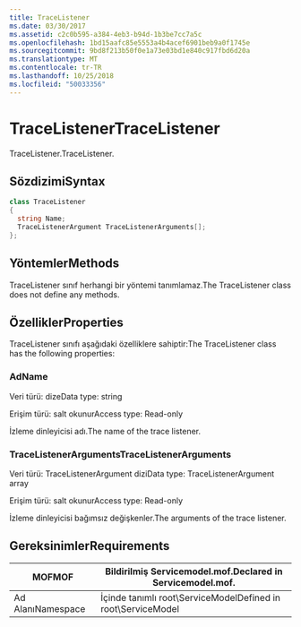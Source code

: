 ```yaml
---
title: TraceListener
ms.date: 03/30/2017
ms.assetid: c2c0b595-a384-4eb3-b94d-1b3be7cc7a5c
ms.openlocfilehash: 1bd15aafc85e5553a4b4acef6901beb9a0f1745e
ms.sourcegitcommit: 9bd8f213b50f0e1a73e03bd1e840c917fbd6d20a
ms.translationtype: MT
ms.contentlocale: tr-TR
ms.lasthandoff: 10/25/2018
ms.locfileid: "50033356"
---
```

# <a name="tracelistener"></a><span data-ttu-id="5d711-102">TraceListener</span><span class="sxs-lookup"><span data-stu-id="5d711-102">TraceListener</span></span>
<span data-ttu-id="5d711-103">TraceListener.</span><span class="sxs-lookup"><span data-stu-id="5d711-103">TraceListener.</span></span>  
  
## <a name="syntax"></a><span data-ttu-id="5d711-104">Sözdizimi</span><span class="sxs-lookup"><span data-stu-id="5d711-104">Syntax</span></span>  
  
```csharp
class TraceListener  
{  
  string Name;  
  TraceListenerArgument TraceListenerArguments[];  
};  
```  
  
## <a name="methods"></a><span data-ttu-id="5d711-105">Yöntemler</span><span class="sxs-lookup"><span data-stu-id="5d711-105">Methods</span></span>  
 <span data-ttu-id="5d711-106">TraceListener sınıf herhangi bir yöntemi tanımlamaz.</span><span class="sxs-lookup"><span data-stu-id="5d711-106">The TraceListener class does not define any methods.</span></span>  
  
## <a name="properties"></a><span data-ttu-id="5d711-107">Özellikler</span><span class="sxs-lookup"><span data-stu-id="5d711-107">Properties</span></span>  
 <span data-ttu-id="5d711-108">TraceListener sınıfı aşağıdaki özelliklere sahiptir:</span><span class="sxs-lookup"><span data-stu-id="5d711-108">The TraceListener class has the following properties:</span></span>  
  
### <a name="name"></a><span data-ttu-id="5d711-109">Ad</span><span class="sxs-lookup"><span data-stu-id="5d711-109">Name</span></span>  
 <span data-ttu-id="5d711-110">Veri türü: dize</span><span class="sxs-lookup"><span data-stu-id="5d711-110">Data type: string</span></span>  
  
 <span data-ttu-id="5d711-111">Erişim türü: salt okunur</span><span class="sxs-lookup"><span data-stu-id="5d711-111">Access type: Read-only</span></span>  
  
 <span data-ttu-id="5d711-112">İzleme dinleyicisi adı.</span><span class="sxs-lookup"><span data-stu-id="5d711-112">The name of the trace listener.</span></span>  
  
### <a name="tracelistenerarguments"></a><span data-ttu-id="5d711-113">TraceListenerArguments</span><span class="sxs-lookup"><span data-stu-id="5d711-113">TraceListenerArguments</span></span>  
 <span data-ttu-id="5d711-114">Veri türü: TraceListenerArgument dizi</span><span class="sxs-lookup"><span data-stu-id="5d711-114">Data type: TraceListenerArgument array</span></span>  
  
 <span data-ttu-id="5d711-115">Erişim türü: salt okunur</span><span class="sxs-lookup"><span data-stu-id="5d711-115">Access type: Read-only</span></span>  
  
 <span data-ttu-id="5d711-116">İzleme dinleyicisi bağımsız değişkenler.</span><span class="sxs-lookup"><span data-stu-id="5d711-116">The arguments of the trace listener.</span></span>  
  
## <a name="requirements"></a><span data-ttu-id="5d711-117">Gereksinimler</span><span class="sxs-lookup"><span data-stu-id="5d711-117">Requirements</span></span>  
  
|<span data-ttu-id="5d711-118">MOF</span><span class="sxs-lookup"><span data-stu-id="5d711-118">MOF</span></span>|<span data-ttu-id="5d711-119">Bildirilmiş Servicemodel.mof.</span><span class="sxs-lookup"><span data-stu-id="5d711-119">Declared in Servicemodel.mof.</span></span>|  
|---------|-----------------------------------|  
|<span data-ttu-id="5d711-120">Ad Alanı</span><span class="sxs-lookup"><span data-stu-id="5d711-120">Namespace</span></span>|<span data-ttu-id="5d711-121">İçinde tanımlı root\ServiceModel</span><span class="sxs-lookup"><span data-stu-id="5d711-121">Defined in root\ServiceModel</span></span>|
